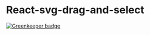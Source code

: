 # React-svg-drag-and-select

[![Greenkeeper badge](https://badges.greenkeeper.io/evenchange4/react-svg-drag-and-select.svg)](https://greenkeeper.io/)

